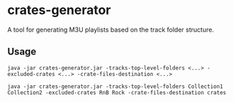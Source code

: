 # crates-generator
A tool for generating M3U playlists based on the track folder structure.

## Usage

`java -jar crates-generator.jar -tracks-top-level-folders <...> -excluded-crates <...> -crate-files-destination <...>`


`java -jar crates-generator.jar -tracks-top-level-folders Collection1 Collection2 -excluded-crates RnB Rock -crate-files-destination crates`
